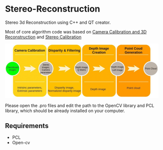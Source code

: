 # Stereo-Reconstruction

Stereo 3d Reconstruction using C++ and QT creator.

Most of core algorithm code was based on [Camera Calibration and 3D Reconstruction](https://docs.opencv.org/2.4/modules/calib3d/doc/camera_calibration_and_3d_reconstruction.html?highlight=findcirclesgrid) and [Stereo Calibration](https://jayrambhia.com/blog/stereo-calibration)

![Flowchart](/extras/3d_Reconstruction.gif)

Please open the .pro files and edit the path to the OpenCV library and PCL library, which should be already installed on your computer.
## Requirements

* PCL
* Open-cv 
